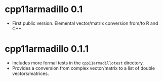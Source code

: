 # cpp11armadillo 0.1

* First public version. Elemental vector/matrix conversion from/to R and C++.

# cpp11armadillo 0.1.1

* Includes more formal tests in the `cpp11armadillotest` directory.
* Provides a conversion from complex vector/matrix to a list of double
  vectors/matrices.
  